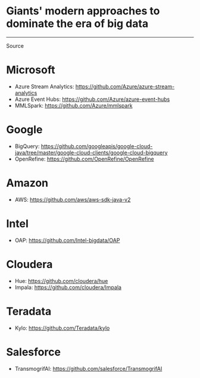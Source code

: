 # Giants' modern approaches to dominate the era of big data
-----------------------------------------------------------------------------------------------------------------------------------------

Source

# Microsoft
- Azure Stream Analytics: https://github.com/Azure/azure-stream-analytics
- Azure Event Hubs: https://github.com/Azure/azure-event-hubs
- MMLSpark: https://github.com/Azure/mmlspark

# Google
- BigQuery: https://github.com/googleapis/google-cloud-java/tree/master/google-cloud-clients/google-cloud-bigquery
- OpenRefine: https://github.com/OpenRefine/OpenRefine

# Amazon
- AWS: https://github.com/aws/aws-sdk-java-v2

# Intel
- OAP: https://github.com/Intel-bigdata/OAP

# Cloudera
- Hue: https://github.com/cloudera/hue
- Impala: https://github.com/cloudera/Impala

# Teradata
- Kylo: https://github.com/Teradata/kylo

# Salesforce
- TransmogrifAI: https://github.com/salesforce/TransmogrifAI
